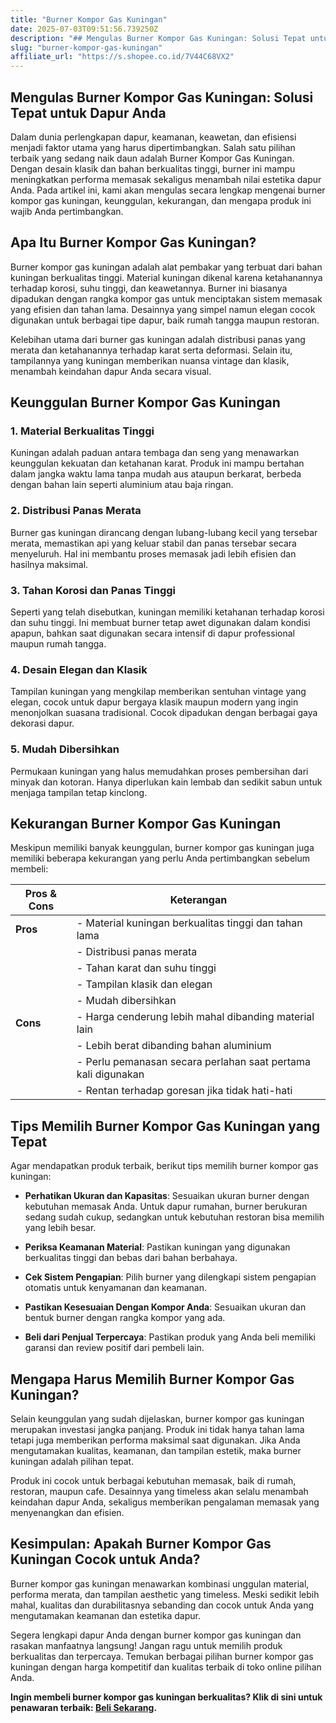 ```yaml
---
title: "Burner Kompor Gas Kuningan"
date: 2025-07-03T09:51:56.739250Z
description: "## Mengulas Burner Kompor Gas Kuningan: Solusi Tepat untuk Dapur Anda..."
slug: "burner-kompor-gas-kuningan"
affiliate_url: "https://s.shopee.co.id/7V44C68VX2"
---
```

## Mengulas Burner Kompor Gas Kuningan: Solusi Tepat untuk Dapur Anda

Dalam dunia perlengkapan dapur, keamanan, keawetan, dan efisiensi menjadi faktor utama yang harus dipertimbangkan. Salah satu pilihan terbaik yang sedang naik daun adalah Burner Kompor Gas Kuningan. Dengan desain klasik dan bahan berkualitas tinggi, burner ini mampu meningkatkan performa memasak sekaligus menambah nilai estetika dapur Anda. Pada artikel ini, kami akan mengulas secara lengkap mengenai burner kompor gas kuningan, keunggulan, kekurangan, dan mengapa produk ini wajib Anda pertimbangkan.

## Apa Itu Burner Kompor Gas Kuningan?

Burner kompor gas kuningan adalah alat pembakar yang terbuat dari bahan kuningan berkualitas tinggi. Material kuningan dikenal karena ketahanannya terhadap korosi, suhu tinggi, dan keawetannya. Burner ini biasanya dipadukan dengan rangka kompor gas untuk menciptakan sistem memasak yang efisien dan tahan lama. Desainnya yang simpel namun elegan cocok digunakan untuk berbagai tipe dapur, baik rumah tangga maupun restoran.

Kelebihan utama dari burner gas kuningan adalah distribusi panas yang merata dan ketahanannya terhadap karat serta deformasi. Selain itu, tampilannya yang kuningan memberikan nuansa vintage dan klasik, menambah keindahan dapur Anda secara visual.

## Keunggulan Burner Kompor Gas Kuningan

### 1. Material Berkualitas Tinggi

Kuningan adalah paduan antara tembaga dan seng yang menawarkan keunggulan kekuatan dan ketahanan karat. Produk ini mampu bertahan dalam jangka waktu lama tanpa mudah aus ataupun berkarat, berbeda dengan bahan lain seperti aluminium atau baja ringan.

### 2. Distribusi Panas Merata

Burner gas kuningan dirancang dengan lubang-lubang kecil yang tersebar merata, memastikan api yang keluar stabil dan panas tersebar secara menyeluruh. Hal ini membantu proses memasak jadi lebih efisien dan hasilnya maksimal.

### 3. Tahan Korosi dan Panas Tinggi

Seperti yang telah disebutkan, kuningan memiliki ketahanan terhadap korosi dan suhu tinggi. Ini membuat burner tetap awet digunakan dalam kondisi apapun, bahkan saat digunakan secara intensif di dapur professional maupun rumah tangga.

### 4. Desain Elegan dan Klasik

Tampilan kuningan yang mengkilap memberikan sentuhan vintage yang elegan, cocok untuk dapur bergaya klasik maupun modern yang ingin menonjolkan suasana tradisional. Cocok dipadukan dengan berbagai gaya dekorasi dapur.

### 5. Mudah Dibersihkan

Permukaan kuningan yang halus memudahkan proses pembersihan dari minyak dan kotoran. Hanya diperlukan kain lembab dan sedikit sabun untuk menjaga tampilan tetap kinclong.

## Kekurangan Burner Kompor Gas Kuningan

Meskipun memiliki banyak keunggulan, burner kompor gas kuningan juga memiliki beberapa kekurangan yang perlu Anda pertimbangkan sebelum membeli:

| **Pros & Cons** | **Keterangan** |
|------------------|----------------|
| **Pros**        | - Material kuningan berkualitas tinggi dan tahan lama   |
|                 | - Distribusi panas merata                            |
|                 | - Tahan karat dan suhu tinggi                        |
|                 | - Tampilan klasik dan elegan                          |
|                 | - Mudah dibersihkan                                 |
| **Cons**        | - Harga cenderung lebih mahal dibanding material lain  |
|                 | - Lebih berat dibanding bahan aluminium             |
|                 | - Perlu pemanasan secara perlahan saat pertama kali digunakan |
|                 | - Rentan terhadap goresan jika tidak hati-hati      |

## Tips Memilih Burner Kompor Gas Kuningan yang Tepat

Agar mendapatkan produk terbaik, berikut tips memilih burner kompor gas kuningan:

- **Perhatikan Ukuran dan Kapasitas**: Sesuaikan ukuran burner dengan kebutuhan memasak Anda. Untuk dapur rumahan, burner berukuran sedang sudah cukup, sedangkan untuk kebutuhan restoran bisa memilih yang lebih besar.

- **Periksa Keamanan Material**: Pastikan kuningan yang digunakan berkualitas tinggi dan bebas dari bahan berbahaya.

- **Cek Sistem Pengapian**: Pilih burner yang dilengkapi sistem pengapian otomatis untuk kenyamanan dan keamanan.

- **Pastikan Kesesuaian Dengan Kompor Anda**: Sesuaikan ukuran dan bentuk burner dengan rangka kompor yang ada.

- **Beli dari Penjual Terpercaya**: Pastikan produk yang Anda beli memiliki garansi dan review positif dari pembeli lain.

## Mengapa Harus Memilih Burner Kompor Gas Kuningan?

Selain keunggulan yang sudah dijelaskan, burner kompor gas kuningan merupakan investasi jangka panjang. Produk ini tidak hanya tahan lama tetapi juga memberikan performa maksimal saat digunakan. Jika Anda mengutamakan kualitas, keamanan, dan tampilan estetik, maka burner kuningan adalah pilihan tepat.

Produk ini cocok untuk berbagai kebutuhan memasak, baik di rumah, restoran, maupun cafe. Desainnya yang timeless akan selalu menambah keindahan dapur Anda, sekaligus memberikan pengalaman memasak yang menyenangkan dan efisien.

## Kesimpulan: Apakah Burner Kompor Gas Kuningan Cocok untuk Anda?

Burner kompor gas kuningan menawarkan kombinasi unggulan material, performa merata, dan tampilan aesthetic yang timeless. Meski sedikit lebih mahal, kualitas dan durabilitasnya sebanding dan cocok untuk Anda yang mengutamakan keamanan dan estetika dapur.

Segera lengkapi dapur Anda dengan burner kompor gas kuningan dan rasakan manfaatnya langsung! Jangan ragu untuk memilih produk berkualitas dan terpercaya. Temukan berbagai pilihan burner kompor gas kuningan dengan harga kompetitif dan kualitas terbaik di toko online pilihan Anda.

**Ingin membeli burner kompor gas kuningan berkualitas? Klik di sini untuk penawaran terbaik: [Beli Sekarang](https://s.shopee.co.id/7V44C68VX2).**